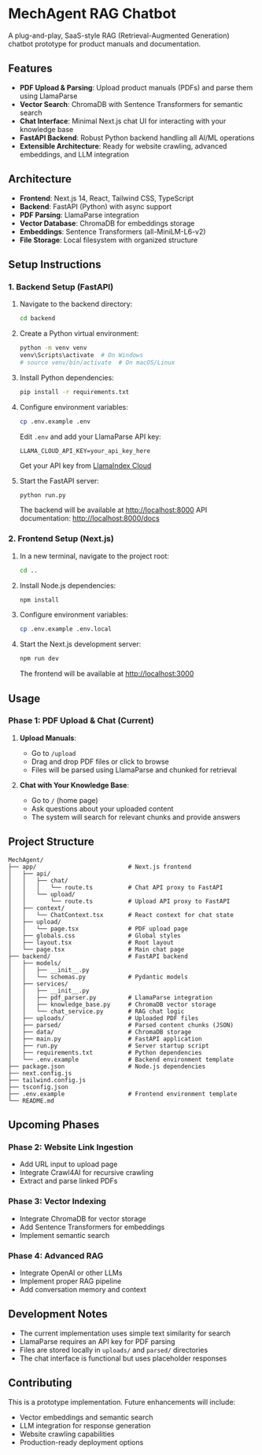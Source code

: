 # MechAgent RAG Chatbot

A plug-and-play, SaaS-style RAG (Retrieval-Augmented Generation) chatbot prototype for product manuals and documentation.

## Features

- **PDF Upload & Parsing**: Upload product manuals (PDFs) and parse them using LlamaParse
- **Vector Search**: ChromaDB with Sentence Transformers for semantic search
- **Chat Interface**: Minimal Next.js chat UI for interacting with your knowledge base
- **FastAPI Backend**: Robust Python backend handling all AI/ML operations
- **Extensible Architecture**: Ready for website crawling, advanced embeddings, and LLM integration

## Architecture

- **Frontend**: Next.js 14, React, Tailwind CSS, TypeScript
- **Backend**: FastAPI (Python) with async support
- **PDF Parsing**: LlamaParse integration
- **Vector Database**: ChromaDB for embeddings storage
- **Embeddings**: Sentence Transformers (all-MiniLM-L6-v2)
- **File Storage**: Local filesystem with organized structure

## Setup Instructions

### 1. Backend Setup (FastAPI)

1. Navigate to the backend directory:
   ```bash
   cd backend
   ```

2. Create a Python virtual environment:
   ```bash
   python -m venv venv
   venv\Scripts\activate  # On Windows
   # source venv/bin/activate  # On macOS/Linux
   ```

3. Install Python dependencies:
   ```bash
   pip install -r requirements.txt
   ```

4. Configure environment variables:
   ```bash
   cp .env.example .env
   ```
   
   Edit `.env` and add your LlamaParse API key:
   ```
   LLAMA_CLOUD_API_KEY=your_api_key_here
   ```
   Get your API key from [LlamaIndex Cloud](https://cloud.llamaindex.ai/)

5. Start the FastAPI server:
   ```bash
   python run.py
   ```
   
   The backend will be available at [http://localhost:8000](http://localhost:8000)
   API documentation: [http://localhost:8000/docs](http://localhost:8000/docs)

### 2. Frontend Setup (Next.js)

1. In a new terminal, navigate to the project root:
   ```bash
   cd ..
   ```

2. Install Node.js dependencies:
   ```bash
   npm install
   ```

3. Configure environment variables:
   ```bash
   cp .env.example .env.local
   ```

4. Start the Next.js development server:
   ```bash
   npm run dev
   ```
   
   The frontend will be available at [http://localhost:3000](http://localhost:3000)

## Usage

### Phase 1: PDF Upload & Chat (Current)

1. **Upload Manuals**:
   - Go to `/upload`
   - Drag and drop PDF files or click to browse
   - Files will be parsed using LlamaParse and chunked for retrieval

2. **Chat with Your Knowledge Base**:
   - Go to `/` (home page)
   - Ask questions about your uploaded content
   - The system will search for relevant chunks and provide answers

## Project Structure

```
MechAgent/
├── app/                          # Next.js frontend
│   ├── api/
│   │   ├── chat/
│   │   │   └── route.ts          # Chat API proxy to FastAPI
│   │   └── upload/
│   │       └── route.ts          # Upload API proxy to FastAPI
│   ├── context/
│   │   └── ChatContext.tsx       # React context for chat state
│   ├── upload/
│   │   └── page.tsx              # PDF upload page
│   ├── globals.css               # Global styles
│   ├── layout.tsx                # Root layout
│   └── page.tsx                  # Main chat page
├── backend/                      # FastAPI backend
│   ├── models/
│   │   ├── __init__.py
│   │   └── schemas.py            # Pydantic models
│   ├── services/
│   │   ├── __init__.py
│   │   ├── pdf_parser.py         # LlamaParse integration
│   │   ├── knowledge_base.py     # ChromaDB vector storage
│   │   └── chat_service.py       # RAG chat logic
│   ├── uploads/                  # Uploaded PDF files
│   ├── parsed/                   # Parsed content chunks (JSON)
│   ├── data/                     # ChromaDB storage
│   ├── main.py                   # FastAPI application
│   ├── run.py                    # Server startup script
│   ├── requirements.txt          # Python dependencies
│   └── .env.example              # Backend environment template
├── package.json                  # Node.js dependencies
├── next.config.js
├── tailwind.config.js
├── tsconfig.json
├── .env.example                  # Frontend environment template
└── README.md
```

## Upcoming Phases

### Phase 2: Website Link Ingestion
- Add URL input to upload page
- Integrate Crawl4AI for recursive crawling
- Extract and parse linked PDFs

### Phase 3: Vector Indexing
- Integrate ChromaDB for vector storage
- Add Sentence Transformers for embeddings
- Implement semantic search

### Phase 4: Advanced RAG
- Integrate OpenAI or other LLMs
- Implement proper RAG pipeline
- Add conversation memory and context

## Development Notes

- The current implementation uses simple text similarity for search
- LlamaParse requires an API key for PDF parsing
- Files are stored locally in `uploads/` and `parsed/` directories
- The chat interface is functional but uses placeholder responses

## Contributing

This is a prototype implementation. Future enhancements will include:
- Vector embeddings and semantic search
- LLM integration for response generation
- Website crawling capabilities
- Production-ready deployment options